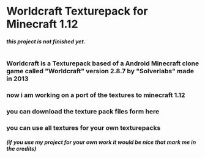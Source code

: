 # Worldcraft Texturepack for Minecraft 1.12
##### this project is not finished yet.
#
#
#
### Worldcraft is a Texturepack based of a Android Minecraft clone game called "Worldcraft" version 2.8.7 by "Solverlabs" made in 2013
### now i am working on a port of the textures to minecraft 1.12
### you can download the texture pack files form here
### you can use all textures for your own texturepacks 
##### (if you use my project for your own work it would be nice that mark me in the credits)
